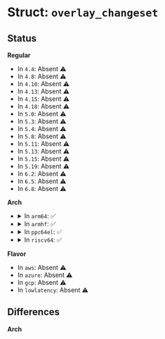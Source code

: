 # Struct: <code>overlay_changeset</code>

## Status
<b>Regular</b>
<ul>
<li>
In <code>4.4</code>: Absent ⚠️
</li>
<li>
In <code>4.8</code>: Absent ⚠️
</li>
<li>
In <code>4.10</code>: Absent ⚠️
</li>
<li>
In <code>4.13</code>: Absent ⚠️
</li>
<li>
In <code>4.15</code>: Absent ⚠️
</li>
<li>
In <code>4.18</code>: Absent ⚠️
</li>
<li>
In <code>5.0</code>: Absent ⚠️
</li>
<li>
In <code>5.3</code>: Absent ⚠️
</li>
<li>
In <code>5.4</code>: Absent ⚠️
</li>
<li>
In <code>5.8</code>: Absent ⚠️
</li>
<li>
In <code>5.11</code>: Absent ⚠️
</li>
<li>
In <code>5.13</code>: Absent ⚠️
</li>
<li>
In <code>5.15</code>: Absent ⚠️
</li>
<li>
In <code>5.19</code>: Absent ⚠️
</li>
<li>
In <code>6.2</code>: Absent ⚠️
</li>
<li>
In <code>6.5</code>: Absent ⚠️
</li>
<li>
In <code>6.8</code>: Absent ⚠️
</li>
</ul>
<b>Arch</b>
<ul>
<li>
<details>
<summary>In <code>arm64</code>: ✅</summary>

```c
struct overlay_changeset {
    int id;
    struct list_head ovcs_list;
    const void *fdt;
    struct device_node *overlay_tree;
    int count;
    struct fragment *fragments;
    bool symbols_fragment;
    struct of_changeset cset;
};
```
</details>
</li>
<li>
<details>
<summary>In <code>armhf</code>: ✅</summary>

```c
struct overlay_changeset {
    int id;
    struct list_head ovcs_list;
    const void *fdt;
    struct device_node *overlay_tree;
    int count;
    struct fragment *fragments;
    bool symbols_fragment;
    struct of_changeset cset;
};
```
</details>
</li>
<li>
<details>
<summary>In <code>ppc64el</code>: ✅</summary>

```c
struct overlay_changeset {
    int id;
    struct list_head ovcs_list;
    const void *fdt;
    struct device_node *overlay_tree;
    int count;
    struct fragment *fragments;
    bool symbols_fragment;
    struct of_changeset cset;
};
```
</details>
</li>
<li>
<details>
<summary>In <code>riscv64</code>: ✅</summary>

```c
struct overlay_changeset {
    int id;
    struct list_head ovcs_list;
    const void *fdt;
    struct device_node *overlay_tree;
    int count;
    struct fragment *fragments;
    bool symbols_fragment;
    struct of_changeset cset;
};
```
</details>
</li>
</ul>
<b>Flavor</b>
<ul>
<li>
In <code>aws</code>: Absent ⚠️
</li>
<li>
In <code>azure</code>: Absent ⚠️
</li>
<li>
In <code>gcp</code>: Absent ⚠️
</li>
<li>
In <code>lowlatency</code>: Absent ⚠️
</li>
</ul>

## Differences
<b>Arch</b>
<ul>
</ul>
